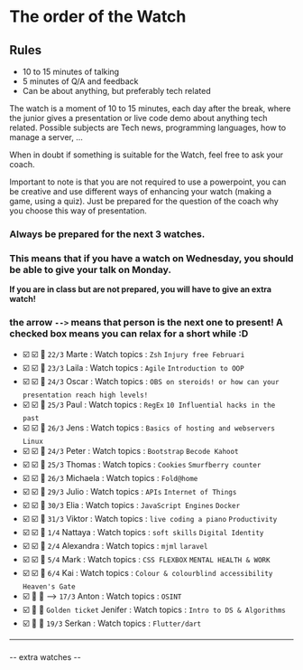 # The order of the Watch
## Rules
* 10 to 15 minutes of talking
* 5 minutes of Q/A and feedback
* Can be about anything, but preferably tech related


The watch is a moment of 10 to 15 minutes, each day after the break, where the junior gives a presentation or live code demo about anything tech related.
Possible subjects are Tech news, programming languages, how to manage a server, ...

When in doubt if something is suitable for the Watch, feel free to ask your coach.

Important to note is that you are not required to use a powerpoint, you can be creative and use different ways of enhancing your watch (making a game, using a quiz). Just be prepared for the question of the coach why you choose this way of presentation.

### Always be prepared for the next 3 watches.
### This means that if you have a watch on Wednesday, you should be able to give your talk on Monday.
**If you are in class but are not prepared, you will have to give an extra watch!**

### the arrow `-->` means that person is the next one to present! A checked box means you can relax for a short while :D

- :ballot_box_with_check: :ballot_box_with_check: :black_square_button: `22/3` Marte  : Watch topics : `Zsh` `Injury free Februari` `` ``
- :ballot_box_with_check: :ballot_box_with_check: :black_square_button: `23/3` Laila : Watch topics : `Agile` `Introduction to OOP` `` ``
- :ballot_box_with_check: :ballot_box_with_check: :black_square_button: `24/3` Oscar : Watch topics : `OBS on steroids! or how can your presentation reach high levels!` `` `` 
- :ballot_box_with_check: :ballot_box_with_check: :black_square_button: `25/3` Paul : Watch topics : `RegEx` `10 Influential hacks in the past` `` ``
- :ballot_box_with_check: :ballot_box_with_check: :black_square_button: `26/3` Jens : Watch topics : `Basics of hosting and webservers` `Linux` `` ``
- :ballot_box_with_check: :ballot_box_with_check: :black_square_button: `24/3` Peter : Watch topics : `Bootstrap` `Becode Kahoot` `` ``
- :ballot_box_with_check: :ballot_box_with_check: :black_square_button: `25/3` Thomas : Watch topics : `Cookies` `Smurfberry counter` `` ``
- :ballot_box_with_check: :ballot_box_with_check: :black_square_button: `26/3` Michaela : Watch topics : `Fold@home` `` ``
- :ballot_box_with_check: :ballot_box_with_check: :black_square_button: `29/3` Julio : Watch topics : `APIs` `Internet of Things` `` ``
- :ballot_box_with_check: :ballot_box_with_check: :black_square_button: `30/3` Elia : Watch topics : `JavaScript Engines` `Docker` `` ``
- :ballot_box_with_check: :ballot_box_with_check: :black_square_button: `31/3` Viktor : Watch topics : `live coding a piano` `Productivity` `` ``
- :ballot_box_with_check: :ballot_box_with_check: :black_square_button: `1/4` Nattaya : Watch topics : `soft skills` `Digital Identity` `` ``
- :ballot_box_with_check: :ballot_box_with_check: :black_square_button: `2/4` Alexandra : Watch topics : `mjml` `laravel` `` ``
- :ballot_box_with_check: :ballot_box_with_check: :black_square_button: `5/4` Mark : Watch topics : `CSS FLEXBOX` `MENTAL HEALTH & WORK` `` ``
- :ballot_box_with_check: :ballot_box_with_check: :black_square_button: `6/4` Kai : Watch topics : `Colour & colourblind accessibility` `Heaven's Gate` `` ``
- :ballot_box_with_check: :black_square_button: :black_square_button: --> `17/3` Anton : Watch topics : `OSINT` `` ``
- :ballot_box_with_check: :black_square_button: :black_square_button: `Golden ticket` Jenifer : Watch topics : `Intro to DS & Algorithms` `` ``
- :ballot_box_with_check: :black_square_button: :black_square_button: `19/3` Serkan : Watch topics : `Flutter/dart` `` ``
 ---
###

-- extra watches --

